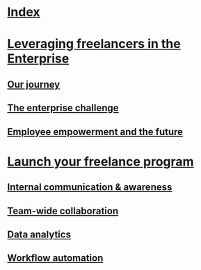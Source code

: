 # [Index](index.md)

# [Leveraging freelancers in the Enterprise](leveragingfreelancers.md)
## [Our journey](ourjourney.md)
## [The enterprise challenge](theenterprisechallenge.md)
## [Employee empowerment and the future](employeeempowermentandthefuture.md)

# [Launch your freelance program](launchyourfreelanceprogram.md)
## [Internal communication & awareness](comssitesection.md)
## [Team-wide collaboration](teamwidecollaborationsection.md)
## [Data analytics](datanalyticssection.md)
## [Workflow automation](workflowautomationsection.md)
